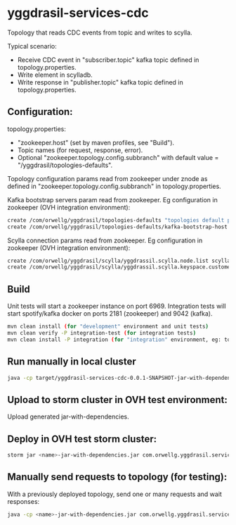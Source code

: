 # yggdrasil-services-cdc
Topology that reads CDC events from topic and writes to scylla.

Typical scenario:
- Receive CDC event in "subscriber.topic" kafka topic defined in topology.properties.
- Write element in scylladb.
- Write response in "publisher.topic" kafka topic defined in topology.properties.


## Configuration:

topology.properties:
- "zookeeper.host" (set by maven profiles, see "Build").
- Topic names (for request, response, error).
- Optional "zookeeper.topology.config.subbranch" with default value = "/yggdrasil/topologies-defaults".

Topology configuration params read from zookeeper under znode as defined in "zookeeper.topology.config.subbranch" in topology.properties.

Kafka bootstrap servers param read from zookeeper. Eg configuration in zookeeper (OVH integration environment):

```sh
create /com/orwellg/yggdrasil/topologies-defaults "topologies default params"
create /com/orwellg/yggdrasil/topologies-defaults/kafka-bootstrap-host hdf-node1:6667,hdf-node4:6667,hdf-node5:6667
```

Scylla connection params read from zookeeper. Eg configuration in zookeeper (OVH integration environment):

```sh
create /com/orwellg/yggdrasil/scylla/yggdrassil.scylla.node.list scylla-node1:9042,scylla-node2:9042,scylla-node3:9042
create /com/orwellg/yggdrasil/scylla/yggdrassil.scylla.keyspace.customer.product Customer_Product_DB
```


## Build

Unit tests will start a zookeeper instance on port 6969. Integration tests will start spotify/kafka docker on ports 2181 (zookeeper) and 9042 (kafka).

```sh
mvn clean install (for "development" environment and unit tests)
mvn clean verify -P integration-test (for integration tests)
mvn clean install -P integration (for "integration" environment, eg: to be deployed in OVH SID; does not execute tests)
```

## Run manually in local cluster

```sh
java -cp target/yggdrasil-services-cdc-0.0.1-SNAPSHOT-jar-with-dependencies.jar com.orwellg.yggdrasil.services.cdc.topology.CDCServicesTopology local
```

## Upload to storm cluster in OVH test environment:

Upload generated jar-with-dependencies.


## Deploy in OVH test storm cluster:


```sh
storm jar <name>-jar-with-dependencies.jar com.orwellg.yggdrasil.services.cdc.topology.CDCServicesTopology -c nimbus.host=hdf-node2
```


## Manually send requests to topology (for testing):

With a previously deployed topology, send one or many requests and wait responses:

```sh
java -cp <name>-jar-with-dependencies.jar com.orwellg.yggdrasil.services.cdc.topology.CDCServicesRequestSender 1
```

